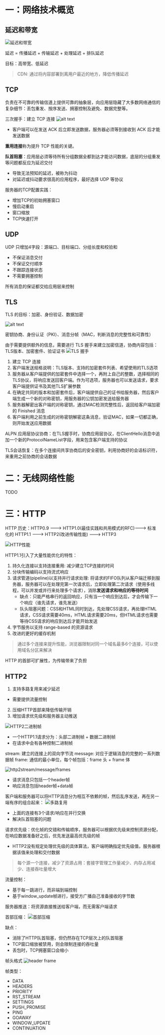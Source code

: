 # 一：网络技术概览
## 延迟和带宽
![延迟和带宽](attachments/image-4.png)

延迟 = 传播延迟 + 传输延迟 + 处理延迟 + 排队延迟

目标：高带宽、低延迟
> CDN: 通过将内容部署到离用户最近的地方，降低传播延迟

## TCP
负责在不可靠的传输信道上提供可靠的抽象层，向应用层隐藏了大多数网络通信的复杂细节：丢包重发、按序发送、拥塞控制及避免、数据完整等。

三次握手：建立 TCP 连接
![alt text](attachments/image-5.png)

- 客户端可以在发送 ACK 后立即发送数据，服务器必须等到接收到 ACK 后才能发送数据

**重用连接**称为提升 TCP 性能的关键。

**队首阻塞**：应用层必须等待所有分组数据全都到达才能访问数据，底层的分组重发等问题都反应为延迟交付
- 导致无法预知的延迟，被称为抖动
- 对延迟或抖动要求很高的应用程序，最好选择 UDP 等协议

服务器的TCP配置实践：
- 增加TCP的初始拥塞窗口
- 慢启动重启
- 窗口缩放
- TCP快速打开

## UDP
UDP 只增加4字段：源端口、目标端口、分组长度和校验和
- 不保证消息交付
- 不保证交付顺序
- 不跟踪连接状态
- 不需要拥塞控制

所有消息的保证都交给应用层来控制
## TLS
TLS 的目标：加密、身份验证、数据加密

![alt text](attachments/image-6.png)

密钥协商、身份认证（PKI）、消息分帧（MAC，判断消息的完整性和可靠性）

由于需要提供额外的信息，需要进行 TLS 握手来建立加密信道，协商内容包括：TLS版本、加密套件、验证证书
![TLS 握手](attachments/image-7.png)
1. 建立 TCP 连接
2. 客户端发送规格说明：TLS版本、支持的加密套件列表、希望使用的TLS选项
3. 服务器从客户端提供的加密套件中选择一个，再附上自己的整数，选择相同的TLS协议，将响应发送回客户端。作为可选项，服务器也可以发送请求，要求客户端提供证书及其他TLS扩展参数
4. 在确定共同的版本和加密套件后，客户端提供自己的证书给服务器，然后客户端生成一个新的对称密钥，用服务器的公钥加密发送给服务器
5. 服务器解密出客户端的对称密钥，通过MAC检测完整性后，返回给客户端加密的 Finished 消息
6. 客户端利用之前生成的对称密钥解密这条消息，验证MAC，如果一切都正确，则开始发送应用数据

ALPN 应用层协议协商：在TLS握手时，协商应用层协议，在ClientHello消息中追加一个新的ProtocolNameList字段，用来包含客户端支持的协议

TLS会话恢复：在多个连接间共享协商后的安全密钥，利用协商好的会话标识符，来重用之前协商的会话数据


# 二：无线网络性能
TODO

# 三：HTTP
HTTP 历史：HTTP0.9 ---> HTTP1.0(最佳实践和共用模式的RFC)---> 标准化的 HTTP1.1 ---> HTTP2(改进传输性能) ---> HTTP3

![HTTP性能](attachments/image-8.png)


HTTP1.1引入了大量性能优化的特性：
1. 持久化连接以支持连接重用: 减少建立TCP连接的时间
2. 分块传输编码以支持流式响应
3. 请求管道(pipeline)以支持并行请求处理: 将请求的FIFO队列从客户端迁移到服务器，服务器可以在处理完第一次请求后，立即处理第二次请求（使用多线程，可以并发或并行来处理多个请求），消除**发送请求和响应的等待时间**
    - 缺点：只能严格串行的返回响应，只有当一个响应到达后，才会传输下一个响应（谁先请求，谁先发送）
    - 队头阻塞问题：CSS和HTML同时到达，先处理CSS请求，再处理HTML请求，CSS请求需要40ms，HTML请求需要20ms，但HTML请求也需要等待CSS请求的响应到达后才能开始发送
4. 字节服务以支持 range-based 的资源请求
5. 改进的更好的缓存机制

> 通过多个连接来提升性能，浏览器限制对同一个域名最多6个连接，可以使用域名分区来解决

HTTP 的首部可扩展性，为传输带来了负担
## HTTP2

1. 支持多路复用来减少延迟
- 需要提供流量控制
2. 压缩HTTP首部来降低传输开销
3. 增加请求优先级和服务器主动推送

![HTTP2二进制帧](attachments/image-9.png)
- 一个HTTP1.1请求分为：头部二进制帧 + 数据二进制帧
- 在请求中会有各种控制二进制帧

stream: 建立的连接上的双向字节流
message: 对应于逻辑消息的完整的一系列数据帧
frame: 通信的最小单位，每个帧包括：frame 头 + frame 体

![http2stream/message/frames](attachments/image-10.png)
- 请求消息只包括一个header帧
- 响应消息包括header帧+data帧

客户端和服务器可以将HTTP消息分为相互不依赖的帧，然后乱序发送，再在另一端有序的组合起来：
![多路复用](attachments/image-11.png)
- 上面的连接有3个请求/响应在并行交换
- 解决队首阻塞的问题

请求优先级：优化帧的交错和传输顺序，服务器可以根据优先级来控制资源分配，在响应数据准备好之后，优先发送最高优先级的帧
- HTTP2没有规定处理优先级的具体算法，客户端明确指定优先级值，服务器根据该值来处理和交付数据

> 每个源一个连接，减少了资源占用：套接字管理工作量减少、内存占用减少、连接吞吐量增大

流量控制：
- 基于每一跳进行，而非端到端控制
- 基于window_update帧进行，接受方广播自己准备接收的字节数

服务器推送：将资源直接推送给客户端，而无需客户端请求

首部压缩：
![首部压缩](attachments/image-12.png)


缺点：
- 消除了HTTP队首阻塞，但仍然存在TCP层次上的队首阻塞
- TCP窗口缩放被禁用，则会限制连接的吞吐量
- 丢包时，TCP拥塞窗口会缩小


帧头格式
![header frame](attachments/image-13.png)

帧类型：
- DATA
- HEADERS
- PRIORITY
- RST_STREAM
- SETTINGS
- PUSH_PROMISE
- PING
- GOAWAY
- WINDOW_UPDATE
- CONTINUATION
